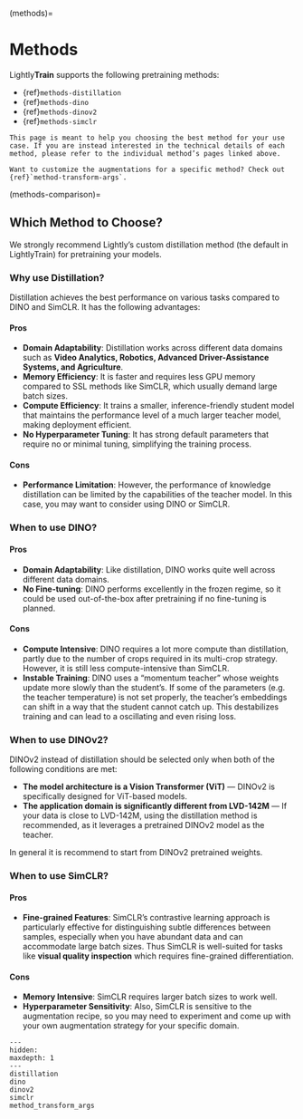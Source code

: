 (methods)=

# Methods

Lightly**Train** supports the following pretraining methods:

- {ref}`methods-distillation`
- {ref}`methods-dino`
- {ref}`methods-dinov2`
- {ref}`methods-simclr`

```{seealso}
This page is meant to help you choosing the best method for your use case. If you are instead interested in the technical details of each method, please refer to the individual method’s pages linked above.
```

```{seealso}
Want to customize the augmentations for a specific method? Check out {ref}`method-transform-args`.
```

(methods-comparison)=

## Which Method to Choose?

We strongly recommend Lightly’s custom distillation method (the default in LightlyTrain) for pretraining your models.

### Why use Distillation?

Distillation achieves the best performance on various tasks compared to DINO and SimCLR. It has the following advantages:

#### Pros

- **Domain Adaptability**: Distillation works across different data domains such as **Video Analytics, Robotics, Advanced Driver-Assistance Systems, and Agriculture**.
- **Memory Efficiency**: It is faster and requires less GPU memory compared to SSL methods like SimCLR, which usually demand large batch sizes.
- **Compute Efficiency**: It trains a smaller, inference-friendly student model that maintains the performance level of a much larger teacher model, making deployment efficient.
- **No Hyperparameter Tuning**: It has strong default parameters that require no or minimal tuning, simplifying the training process.

#### Cons

- **Performance Limitation**: However, the performance of knowledge distillation can be limited by the capabilities of the teacher model. In this case, you may want to consider using DINO or SimCLR.

### When to use DINO?

#### Pros

- **Domain Adaptability**: Like distillation, DINO works quite well across different data domains.
- **No Fine-tuning**: DINO performs excellently in the frozen regime, so it could be used out-of-the-box after pretraining if no fine-tuning is planned.

#### Cons

- **Compute Intensive**: DINO requires a lot more compute than distillation, partly due to the number of crops required in its multi-crop strategy. However, it is still less compute-intensive than SimCLR.
- **Instable Training**: DINO uses a “momentum teacher” whose weights update more slowly than the student’s. If some of the parameters (e.g. the teacher temperature) is not set properly, the teacher’s embeddings can shift in a way that the student cannot catch up. This destabilizes training and can lead to a oscillating and even rising loss.

### When to use DINOv2?

DINOv2 instead of distillation should be selected only when both of the following conditions are met:
- **The model architecture is a Vision Transformer (ViT)** — DINOv2 is specifically designed for ViT-based models.
- **The application domain is significantly different from LVD-142M** — If your data is close to LVD-142M, using the distillation method is recommended, as it leverages a pretrained DINOv2 model as the teacher.

In general it is recommend to start from DINOv2 pretrained weights.

### When to use SimCLR?

#### Pros

- **Fine-grained Features**: SimCLR’s contrastive learning approach is particularly effective for distinguishing subtle differences between samples, especially when you have abundant data and can accommodate large batch sizes. Thus SimCLR is well-suited for tasks like **visual quality inspection** which requires fine-grained differentiation.

#### Cons

- **Memory Intensive**: SimCLR requires larger batch sizes to work well.
- **Hyperparameter Sensitivity**: Also, SimCLR is sensitive to the augmentation recipe, so you may need to experiment and come up with your own augmentation strategy for your specific domain.

```{toctree}
---
hidden:
maxdepth: 1
---
distillation
dino
dinov2
simclr
method_transform_args
```
